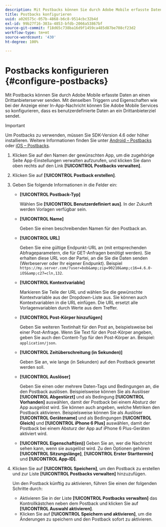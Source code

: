 ```yaml
---
description: Mit Postbacks können Sie durch Adobe Mobile erfasste Daten an einen Drittanbieterserver senden. Mit denselben Triggern und Eigenschaften wie bei der Anzeige einer In-App-Nachricht können Sie Adobe Mobile Services so konfigurieren, dass es benutzerdefinierte Daten an ein Drittanbieterziel sendet.
title: Postbacks konfigurieren
uuid: a026575c-057b-4868-b6c8-9514cbc32b4d
exl-id: 99b27f16-303a-4853-bfdb-2066a53867bf
source-git-commit: f18d65c738ba16d9f1459ca485d87be708cf23d2
workflow-type: tm+mt
source-wordcount: '430'
ht-degree: 100%

---
```


# Postbacks konfigurieren {#configure-postbacks}

Mit Postbacks können Sie durch Adobe Mobile erfasste Daten an einen Drittanbieterserver senden. Mit denselben Triggern und Eigenschaften wie bei der Anzeige einer In-App-Nachricht können Sie Adobe Mobile Services so konfigurieren, dass es benutzerdefinierte Daten an ein Drittanbieterziel sendet.

>[!IMPORTANT]
>
>Um Postbacks zu verwenden, müssen Sie SDK-Version 4.6 oder höher installieren. Weitere Informationen finden Sie unter [Android – Postbacks](/help/android/analytics-main/postbacks/postbacks.md) oder [iOS – Postbacks](/help/ios/analytics-main/postback/postback.md).

1. Klicken Sie auf den Namen der gewünschten App, um die zugehörige Seite App-Einstellungen verwalten aufzurufen, und klicken Sie dann oben rechts auf den Link **[!UICONTROL Postbacks verwalten]**.
1. Klicken Sie auf **[!UICONTROL Postback erstellen]**.
1. Geben Sie folgende Informationen in die Felder ein:

   * **[!UICONTROL Postback-Typ]**

      Wählen Sie **[!UICONTROL Benutzerdefiniert aus]**. In der Zukunft werden Vorlagen verfügbar sein.

   * **[!UICONTROL Name]**

      Geben Sie einen beschreibenden Namen für den Postback an.

   * **[!UICONTROL URL]**

      Geben Sie eine gültige Endpunkt-URL an (mit entsprechenden Abfrageparametern, die für GET-Anfragen benötigt werden). Sie erhalten diese URL von der Partei, an die Sie die Daten senden (Werbeserver oder Ihr eigener Endpunkt). Beispiel `https://my.server.com/?user=bob&amp;zip=90210&amp;c16=4.6.0-iOS&amp;c27=cln,132`.

   * **[!UICONTROL Kontextvariable]**

      Markieren Sie Teile der URL und wählen Sie die gewünschte Kontextvariable aus der Dropdown-Liste aus. Sie können auch Kontextvariablen in die URL einfügen. Die URL ersetzt alle Vorlagenvariablen durch Werte aus dem Treffer.

   * **[!UICONTROL Post-Körper hinzufügen]**

      Geben Sie weiteren Textinhalt für den Post an, beispielsweise bei einer Post-Anfrage. Wenn Sie Text für den Post-Körper angeben, geben Sie auch den Content-Typ für den Post-Körper an. Beispiel: `application/json`.

   * **[!UICONTROL Zeitüberschreitung (in Sekunden)]**

      Geben Sie an, wie lange (in Sekunden) auf den Postback gewartet werden soll.

   * **[!UICONTROL Auslöser]**

      Geben Sie einen oder mehrere Daten-Tags und Bedingungen an, die den Postback auslösen. Beispielsweise können Sie als Auslöser **[!UICONTROL Abgestürzt]** und als Bedingung **[!UICONTROL Vorhanden]** auswählen, damit der Postback bei einem Absturz der App ausgelöst wird. Sie können auch angeben, welche Metriken den Postback aktivieren. Beispielsweise können Sie als Auslöser **[!UICONTROL Gerätename]** und als Bedingungen **[!UICONTROL Gleich]** und **[!UICONTROL iPhone 6 Plus]** auswählen, damit der Postback bei einem Absturz der App auf iPhone 6 Plus-Geräten aktiviert wird.

   * **[!UICONTROL Eigenschaft(en)]**
   Geben Sie an, wer die Nachricht sehen kann, wenn sie ausgelöst wird. Zu den Optionen gehören **[!UICONTROL Sitzungslänge]**, **[!UICONTROL Erster Starttermin]** und **[!UICONTROL App-ID]**.

1. Klicken Sie auf **[!UICONTROL Speichern]**, um den Postback zu erstellen und zur Liste **[!UICONTROL Postbacks verwalten]** hinzuzufügen.

   Um den Postback künftig zu aktivieren, führen Sie einen der folgenden Schritte durch:

   * Aktivieren Sie in der Liste **[!UICONTROL Postbacks verwalten]** das Kontrollkästchen neben dem Postback und klicken Sie auf **[!UICONTROL Auswahl aktivieren]**.
   * Klicken Sie auf **[!UICONTROL Speichern und aktivieren]**, um die Änderungen zu speichern und den Postback sofort zu aktivieren.
